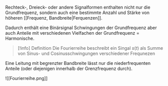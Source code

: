 Rechteck-, Dreieck- oder andere Signalformen enthalten nicht nur die Grundfrequenz, sondern auch eine bestimmte Anzahl und Stärke von höheren [[Frequenz, Bandbreite|Ferquenzen]].

Dadurch enthält eine Binärsignal Schwingungen der Grundfrequenz aber auch Anteile mit verschiedenen Vielfachen der Grundfrequenz = Harmonische.

>[!info] Definition
>Die Fourierreihe beschreibt ein Singal $s(t)$ als Summe von Sinus- und Cosinusschwingungen verschiedener Frequnezen

Eine Leitung mit begrenzter Bandbreite lässt nur die niederfrequenten Anteile (oder diejenigen innerhalb der Grenzfrequenz durch).

![[Fourierreihe.png]]
